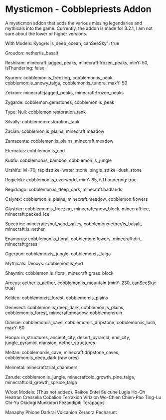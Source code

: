 # Mysticmon - Cobblepriests Addon
A mysticmon addon that adds the various missing legendaries and mythicals into the game.
Currently, the addon is made for 3.2.1, I am not sure about the lower or higher versions.

With Models:
  Kyogre: is_deep_ocean, canSeeSky": true
  
  Groudon: nether/is_basalt
  
  Reshiram: minecraft:jagged_peaks, minecraft:frozen_peaks, minY: 50, isThundering: false
    
  Kyurem: cobblemon:is_freezing, cobblemon:is_peak, cobblemon:is_snowy_taiga, cobblemon:is_tundra, maxY: 50
    
  Zekrom: minecraft:jagged_peaks, minecraft:frozen_peaks
    
  Zygarde: cobblemon:gemstones, cobblemon:is_peak
    
  Type: Null: cobblemon:restoration_tank
    
  Silvally: cobblemon:restoration_tank
    
  Zacian: cobblemon:is_plains, minecraft:meadow
    
  Zamazenta: cobblemon:is_plains, minecraft:meadow
    
  Eternatus: cobblemon:is_end
    
  Kubfu: cobblemon:is_bamboo, cobblemon:is_jungle
    
  Urshifu: lvl=70, rapidstrike=water_stone, single_strike=dusk_stone
    
  Regieleki: cobblemon:is_overworld, minY: 85, isThundering: true
    
  Regidrago: cobblemon:is_deep_dark, minecraft:badlands
    
  Calyrex: cobblemon:is_plains, minecraft:meadow, cobblemon:flowers
    
  Glastrier: cobblemon:is_freezing, minecraft:snow_block, minecraft:ice, minecraft:packed_ice
    
  Spectrier: minecraft:soul_sand_valley, cobblemon:nether/is_basalt, minecraft:is_nether
    
  Enamorus: cobblemon:is_floral, cobblemon:flowers, minecraft:dirt, minecraft:grass

  Ogerpon: cobblemon:is_jungle, cobblemon:is_taiga

Mythicals:
  Deoxys: cobblemon:is_end

  Shaymin: cobblemon:is_floral, minecraft:grass_block

  Arceus: aether:is_aether, cobblemon:is_mountain (minY: 230, canSeeSky: true)

  Keldeo: cobblemon:is_forest, cobblemon:is_plains

  Genesect: cobblemon:is_deep_dark, cobblemon:is_plains, cobblemon:is_forest, minecraft:meadow, cobblemon:ruin

  Diancie: cobblemon:is_cave, cobblemon:is_dripstone, cobblemon:is_lush, maxY: 60

  Hoopa: in_structures, ancient_city, desert_pyramid, end_city, jungle_pyramid, mansion, nether_structures

  Meltan: cobblemon:is_cave, minecraft:dripstone_caves, cobblemon:is_deep_dark (raw ores)
  
  Melmetal: minecraft:trial_chambers
  
  Zarude: cobblemon:is_jungle, minecraft:old_growth_pine_taiga, minecraft:old_growth_spruce_taiga

W/out Models: (Thus not added).
Raikou
Entei
Suicune
Lugia
Ho-Oh
Heatran
Cresselia
Cobalion
Terrakion
Virizion
Wo-Chien
Chien-Pao
Ting-Lu
Chi-Yu
Okidogi
Munkidori
Fezandipiti
Terapagos

Manaphy
Phione
Darkrai
Volcanion
Zeraora
Pecharunt
